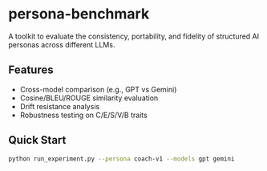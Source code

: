 # persona-benchmark

A toolkit to evaluate the consistency, portability, and fidelity of structured AI personas across different LLMs.

## Features
- Cross-model comparison (e.g., GPT vs Gemini)
- Cosine/BLEU/ROUGE similarity evaluation
- Drift resistance analysis
- Robustness testing on C/E/S/V/B traits

## Quick Start
```bash
python run_experiment.py --persona coach-v1 --models gpt gemini
```
